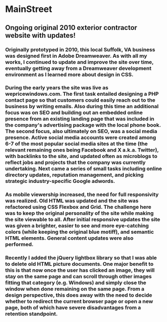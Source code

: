 # MainStreet

## Ongoing original 2010 exterior contractor website with updates! 

### Originally prototyped in 2010, this local Suffolk, VA business was designed first in Adobe Dreamweaver. As with all my works, I continued to update and improve the site over time, eventually getting away from a Dreamweaver development environment as I learned more about design in CSS. 

### During the early years the site was live as wepricewindows.com. The first task entailed designing a PHP contact page so that customers could easily reach out to the business by writing emails. Also during this time an additional focus was on SEO and building out an embedded online presence from an existing landing page that was included in the company's advertising package with the local phone book. The second focus, also ultimately on SEO, was a social media presence. Active social media accounts were created among 6-7 of the most popular social media sites at the time (the relevant remaining ones being Facebook and X a.k.a. Twitter), with backlinks to the site, and updated often as microblogs to reflect jobs and projects that the company was currently undertaking. Next came a series of small tasks including online directory updates, reputation management, and picking strategic industry-specific Google adwords.

### As mobile viewership increased, the need for full responsivity was realized. Old HTML was updated and the site was refactored using CSS Flexbox and Grid. The challenge here was to keep the original personality of the site while making the site viewable to all. After initial responsive updates the site was given a brighter, easier to see and more eye-catching colors (while keeping the original blue motiff), and semantic HTML elements. General content updates were also performed.

### Recently I added the jQuery lightbox library so that I was able to delete old HTML picture documents. One major benefit to this is that now once the user has clicked an image, they will stay on the same page and can scroll through other images fitting that category (e.g. Windows) and simply close the window when done remaining on the same page. From a design perspective, this does away with the need to decide whether to redirect the current browser page or open a new page, both of which have severe disadvantages from a retention standpoint. 



